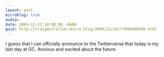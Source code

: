 ```yaml
---
layout: post
microblog: true
audio: 
date: 2009-12-23 18:00:00 -0600
guid: http://craigmcclellan.micro.blog/2009/12/24/t7000460568.html
---
```

I guess that I can officially announce to the Twitterverse that today is my last day at GC. Anxious and excited about the future.
